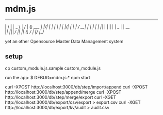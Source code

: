 # mdm.js

 __  __   ____    __  __         _       
|  \/  | |  _ \  |  \/  |       (_)  ___ 
| |\/| | | | | | | |\/| |       | | / __|
| |  | | | |_| | | |  | |  _    | | \__ \
|_|  |_| |____/  |_|  |_| (_)  _/ | |___/
                              |__/       

yet an other Opensource Master Data Management system 

## setup

   cp custom_module.js.sample custom_module.js

   run the app:
     $ DEBUG=mdm.js:* npm start


curl -XPOST http://localhost:3000/db/step/import/append
curl -XPOST http://localhost:3000/db/step/append/merge
curl -XPOST http://localhost:3000/db/step/merge/export
curl -XGET  http://localhost:3000/db/export/csv/export > export.csv
curl -XGET  http://localhost:3000/db/export/kv/audit > audit.csv

